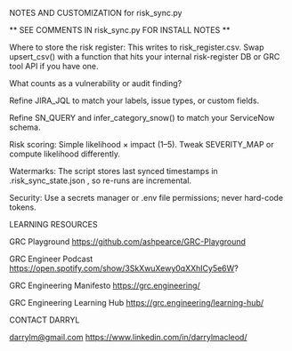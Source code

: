 NOTES AND CUSTOMIZATION for risk_sync.py

** SEE COMMENTS IN risk_sync.py FOR INSTALL NOTES **

Where to store the risk register: This writes to risk_register.csv. Swap upsert_csv() with a function that hits your internal risk-register DB or GRC tool API if you have one.

What counts as a vulnerability or audit finding?

Refine JIRA_JQL to match your labels, issue types, or custom fields.

Refine SN_QUERY and infer_category_snow() to match your ServiceNow schema.

Risk scoring: Simple likelihood × impact (1–5). Tweak SEVERITY_MAP or compute likelihood differently.

Watermarks: The script stores last synced timestamps in .risk_sync_state.json , so re-runs are incremental.

Security: Use a secrets manager or .env file permissions; never hard-code tokens.

LEARNING RESOURCES

GRC Playground
https://github.com/ashpearce/GRC-Playground

GRC Engineer Podcast
https://open.spotify.com/show/3SkXwuXewy0qXXhICy5e6W?

GRC Engineering Manifesto
https://grc.engineering/

GRC Engineering Learning Hub
https://grc.engineering/learning-hub/

CONTACT DARRYL

darrylm@gmail.com
https://www.linkedin.com/in/darrylmacleod/
